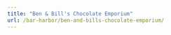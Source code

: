 ```yaml
---
title: "Ben & Bill's Chocolate Emporium"
url: /bar-harbor/ben-and-bills-chocolate-emporium/
---
```

